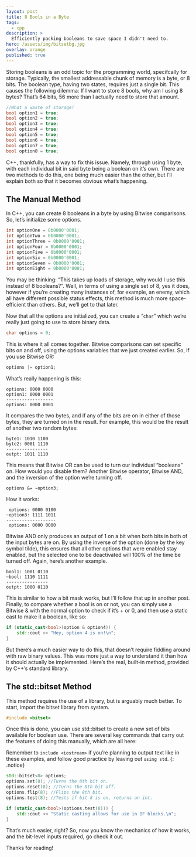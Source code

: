 ```yaml
---
layout: post
title: 8 Bools in a Byte
tags:
  - cpp
description: >
  Efficiently packing booleans to save space I didn't need to.
hero: /assets/img/bitsetbg.jpg
overlay: orange
published: true
---
```


Storing booleans is an odd topic for the programming world, specifcally for storage. Typically, the smallest addressable chunk of memory is a byte, or 8 bits. The boolean type, having two states, requires just a single bit. This causes the following dilemma: If I want to store 8 bools, why am I using 8 bytes? That’s 64 bits, 56 more than I actually need to store that amount.

~~~cpp
//What a waste of storage!
bool option1 = true;
bool option2 = true;
bool option3 = true;
bool option4 = true;
bool option5 = true;
bool option6 = true;
bool option7 = true;
bool option8 = true;
~~~

C++, thankfully, has a way to fix this issue. Namely, through using 1 byte, with each individual bit in said byte being a boolean on it’s own. There are two methods to do this, one being much easier than the other, but I’ll explain both so that it becomes obvious what’s happening.

## The Manual Method
In C++, you can create 8 booleans in a byte by using Bitwise comparisons. So, let’s initialize some options.

~~~cpp
int optionOne = 0b0000'0001;
int optionTwo = 0b0000'0001;
int optionThree = 0b0000'0001;
int optionFour = 0b0000'0001;
int optionFive = 0b0000'0001;
int optionSix = 0b0000'0001;
int optionSeven = 0b0000'0001;
int optionEight = 0b0000'0001;
~~~

You may be thinking: “This takes up loads of storage, why would I use this instead of 8 booleans?”. Well, in terms of using a single set of 8, yes it does, however if you’re creating many instances of, for example, an enemy, which all have different possible status effects, this method is much more space-efficient than others. But, we’ll get to that later.

Now that all the options are initialized, you can create a “`char`” which we’re really just going to use to store binary data.

~~~cpp
char options = 0;
~~~

This is where it all comes together. Bitwise comparisons can set specific bits on and off, using the options variables that we just created earlier. So, if you use Bitwise OR:

~~~cpp
options |= option1;
~~~

What’s really happening is this:

~~~
options: 0000 0000
option1: 0000 0001
------------------
options: 0000 0001
~~~

It compares the two bytes, and if any of the bits are on in either of those bytes, they are turned on in the result. For example, this would be the result of another two random bytes:

~~~
byte1: 1010 1100
byte2: 0001 1110
----------------
outpt: 1011 1110
~~~

This means that Bitwise OR can be used to turn our individual “booleans” on. How would you disable them? Another Bitwise operator, Bitwise AND, and the inversion of the option we’re turning off.

~~~
options &= ~option3;
~~~

How it works:

~~~
 options: 0000 0100
~option3: 1111 1011
-------------------
 options: 0000 0000
~~~

Bitwise AND only produces an output of 1 on a bit when both bits in both of the input bytes are on. By using the inverse of the option (done by the key symbol tilde), this ensures that all other options that were enabled stay enabled, but the selected one to be deactivated will 100% of the time be turned off. Again, here’s another example.

~~~
bool1: 1001 0110
~bool: 1110 1111
----------------
outpt: 1000 0110
~~~

This is similar to how a bit mask works, but I’ll follow that up in another post. Finally, to compare whether a bool is on or not, you can simply use a Bitwise & with the normal option to check if it’s + or 0, and then use a static cast to make it a boolean, like so:

~~~cpp
if (static_cast<bool>(option & option4)) {
	std::cout << "Hey, option 4 is on!\n";
}
~~~

But there’s a much easier way to do this, that doesn’t require fiddling around with raw binary values. This was more just a way to understand it than how it should actually be implemented. Here’s the real, built-in method, provided by C++’s standard library.

## The std::bitset Method
This method requires the use of a library, but is arguably much better. To start, import the bitset library from system.

~~~cpp
#include <bitset>
~~~

Once this is done, you can use std::bitset<int> to create a new set of bits available for boolean use. There are several key commands that carry out the features of doing this manually, which are all here:

Remember to `include <iostream>` if you’re planning to output text like in these examples, and follow good practice by leaving out `using std`.
{: .notice}

~~~cpp
std::bitset<8> options;
options.set(8); //Turns the 8th bit on.
options.reset(8); //Turns the 8th bit off.
options.flip(8); //Flips the 8th bit.
options.test(8); //Tests if bit 8 is on, returns an int.

if (static_cast<bool>(options.test(8))) {
	std::cout << "Static casting allows for use in IF blocks.\n";
}
~~~

That’s much easier, right? So, now you know the mechanics of how it works, and the bit-level inputs required, go check it out.

Thanks for reading!